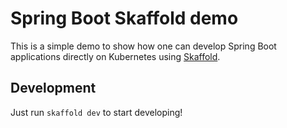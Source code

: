 # Spring Boot Skaffold demo

This is a simple demo to show how one can develop Spring Boot applications
directly on Kubernetes using [Skaffold](https://skaffold.dev/).

## Development

Just run `skaffold dev` to start developing!
